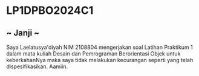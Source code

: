 # LP1DPBO2024C1

## ~ Janji ~
Saya Laelatusya'diyah NIM 2108804 mengerjakan soal Latihan Praktikum 1 dalam mata kuliah Desain dan Pemrograman Berorientasi Objek untuk keberkahanNya maka saya tidak melakukan kecurangan seperti yang telah dispesifikasikan. Aamiin.

